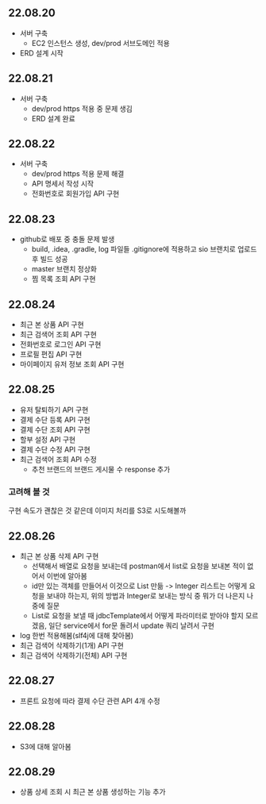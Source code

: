 
## 22.08.20 
- 서버 구축
  - EC2 인스턴스 생성, dev/prod 서브도메인 적용
- ERD 설계 시작

## 22.08.21
- 서버 구축
  - dev/prod https 적용 중 문제 생김
  - ERD 설계 완료

## 22.08.22
- 서버 구축
  - dev/prod https 적용 문제 해결
  - API 명세서 작성 시작
  - 전화번호로 회원가입 API 구현
  
## 22.08.23
- github로 배포 중 충돌 문제 발생
  - build, .idea, .gradle, log 파일들 .gitignore에 적용하고 sio 브랜치로 업로드 후 빌드 성공
  - master 브랜치 정상화 
  - 찜 목록 조회 API 구현

## 22.08.24
- 최근 본 상품 API 구현
- 최근 검색어 조회 API 구현
- 전화번호로 로그인 API 구현
- 프로필 편집 API 구현
- 마이페이지 유저 정보 조회 API 구현

## 22.08.25
- 유저 탈퇴하기 API 구현
- 결제 수단 등록 API 구현
- 결제 수단 조회 API 구현
- 할부 설정 API 구현
- 결제 수단 수정 API 구현
- 최근 검색어 조회 API 수정
  - 추천 브랜드의 브랜드 게시물 수 response 추가

### 고려해 볼 것
  구현 속도가 괜찮은 것 같은데 이미지 처리를 S3로 시도해볼까

## 22.08.26
- 최근 본 상품 삭제 API 구현
  - 선택해서 배열로 요청을 보내는데 postman에서 list로 요청을 보내본 적이 없어서 이번에 알아봄
  - id만 있는 객체를 만들어서 이것으로 List 만듦 -> Integer 리스트는 어떻게 요청을 보내야 하는지, 위의 방법과 Integer로 보내는 방식 중 뭐가 더 나은지 나중에 질문
  - List로 요청을 보낼 때 jdbcTemplate에서 어떻게 파라미터로 받아야 할지 모르겠음, 일단 service에서 for문 돌려서 update 쿼리 날려서 구현
- log 한번 적용해봄(slf4j에 대해 찾아봄)
- 최근 검색어 삭제하기(1개) API 구현
- 최근 검색어 삭제하기(전체) API 구현

## 22.08.27
- 프론트 요청에 따라 결제 수단 관련 API 4개 수정

## 22.08.28
- S3에 대해 알아봄

## 22.08.29
- 상품 상세 조회 시 최근 본 상품 생성하는 기능 추가
